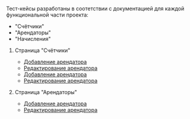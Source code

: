 Тест-кейсы разработаны в соотетствии с документацией для каждой функциональной части проекта:

- "Счётчики"
- "Арендаторы"
- "Начисления"

1. Страница "Счётчики"
   - <a target="_blank" href="https://docs.google.com/spreadsheets/d/1t2ycTAZHLR3j_cuQvnG9Y6CsbZ3t41GG/edit#gid=2141974348">Добавление арендатора</a>
   - <a href="https://docs.google.com/spreadsheets/d/1t2ycTAZHLR3j_cuQvnG9Y6CsbZ3t41GG/edit#gid=2141974348">Редактирование арендатора</a>
   - <a href="https://docs.google.com/spreadsheets/d/1t2ycTAZHLR3j_cuQvnG9Y6CsbZ3t41GG/edit#gid=2141974348">Добавление арендатора</a>
   - <a href="https://docs.google.com/spreadsheets/d/1t2ycTAZHLR3j_cuQvnG9Y6CsbZ3t41GG/edit#gid=2141974348">Редактирование арендатора</a>

2. Страница "Арендаторы"
   - <a href="https://docs.google.com/spreadsheets/d/1t2ycTAZHLR3j_cuQvnG9Y6CsbZ3t41GG/edit#gid=2141974348">Добавление арендатора</a>
   - <a href="https://docs.google.com/spreadsheets/d/1t2ycTAZHLR3j_cuQvnG9Y6CsbZ3t41GG/edit#gid=2141974348">Редактирование арендатора</a>
